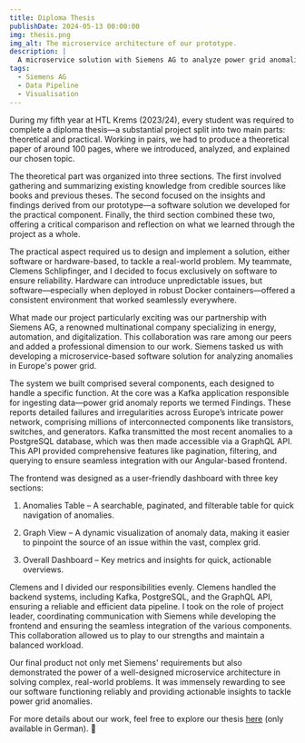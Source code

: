 ```yaml
---
title: Diploma Thesis
publishDate: 2024-05-13 00:00:00
img: thesis.png
img_alt: The microservice architecture of our prototype.
description: |
  A microservice solution with Siemens AG to analyze power grid anomalies, featuring a Kafka pipeline, PostgreSQL, GraphQL API, and an Angular dashboard for visualization.
tags:
  - Siemens AG
  - Data Pipeline
  - Visualisation 
---
```


During my fifth year at HTL Krems (2023/24), every student was required to complete a diploma thesis—a substantial project split into two main parts: theoretical and practical. Working in pairs, we had to produce a theoretical paper of around 100 pages, where we introduced, analyzed, and explained our chosen topic.

The theoretical part was organized into three sections. The first involved gathering and summarizing existing knowledge from credible sources like books and previous theses. The second focused on the insights and findings derived from our prototype—a software solution we developed for the practical component. Finally, the third section combined these two, offering a critical comparison and reflection on what we learned through the project as a whole.

The practical aspect required us to design and implement a solution, either software or hardware-based, to tackle a real-world problem. My teammate, Clemens Schlipfinger, and I decided to focus exclusively on software to ensure reliability. Hardware can introduce unpredictable issues, but software—especially when deployed in robust Docker containers—offered a consistent environment that worked seamlessly everywhere.

What made our project particularly exciting was our partnership with Siemens AG, a renowned multinational company specializing in energy, automation, and digitalization. This collaboration was rare among our peers and added a professional dimension to our work. Siemens tasked us with developing a microservice-based software solution for analyzing anomalies in Europe's power grid.

The system we built comprised several components, each designed to handle a specific function. At the core was a Kafka application responsible for ingesting data—power grid anomaly reports we termed Findings. These reports detailed failures and irregularities across Europe’s intricate power network, comprising millions of interconnected components like transistors, switches, and generators. Kafka transmitted the most recent anomalies to a PostgreSQL database, which was then made accessible via a GraphQL API. This API provided comprehensive features like pagination, filtering, and querying to ensure seamless integration with our Angular-based frontend.

The frontend was designed as a user-friendly dashboard with three key sections:

1. Anomalies Table – A searchable, paginated, and filterable table for quick navigation of anomalies.


2. Graph View – A dynamic visualization of anomaly data, making it easier to pinpoint the source of an issue within the vast, complex grid.


3. Overall Dashboard – Key metrics and insights for quick, actionable overviews.


Clemens and I divided our responsibilities evenly. Clemens handled the backend systems, including Kafka, PostgreSQL, and the GraphQL API, ensuring a reliable and efficient data pipeline. I took on the role of project leader, coordinating communication with Siemens while developing the frontend and ensuring the seamless integration of the various components. This collaboration allowed us to play to our strengths and maintain a balanced workload.

Our final product not only met Siemens' requirements but also demonstrated the power of a well-designed microservice architecture in solving complex, real-world problems. It was immensely rewarding to see our software functioning reliably and providing actionable insights to tackle power grid anomalies.

For more details about our work, feel free to explore our thesis [here](/thesis.pdf) (only available in German). 📜

